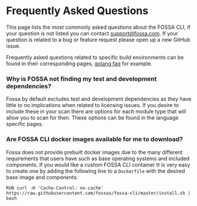 # Frequently Asked Questions
This page lists the most commonly asked questions about the FOSSA CLI, if your question is not listed you can contact support@fossa.com. If your question is related to a bug or feature request please open up a new GitHub issue.

Frequently asked questions related to specific build environments can be found in their corresponding pages, [golang faq](integrations/golang.md#faq) for example.

### Why is FOSSA not finding my test and development dependencies?
Fossa by default excludes test and development dependencies as they have little to no implications when related to licensing issues. If you desire to include these in your scan there are options for each module type that will allow you to scan for then. These options can be found in the language specific pages.

### Are FOSSA CLI docker images available for me to download?
Fossa does not provide prebuilt docker images due to the many different requirements that users have such as base operating systems and included components. If you would like a custom FOSSA CLI container tt is very easy to create one by adding the following line to a `Dockerfile` with the desired base image and components:

`RUN curl -H 'Cache-Control: no-cache' https://raw.githubusercontent.com/fossas/fossa-cli/master/install.sh | bash`